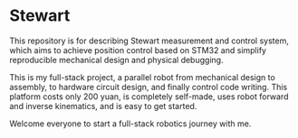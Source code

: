 # Stewart
This repository is for describing Stewart measurement and control system, which aims to achieve position control based on STM32 and simplify reproducible mechanical design and physical debugging.

This is my full-stack project, a parallel robot from mechanical design to assembly, to hardware circuit design, and finally control code writing. This platform costs only 200 yuan, is completely self-made, uses robot forward and inverse kinematics, and is easy to get started.

Welcome everyone to start a full-stack robotics journey with me.
